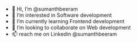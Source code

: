 - 👋 Hi, I’m @sumanthbeeram
- 👀 I’m interested in Software development
- 🌱 I’m currently learning Frontend development
- 💞️ I’m looking to collaborate on Web development
- 📫 reach me on Linkedin @sumanthbeeram

<!---
sumanthbeeram/sumanthbeeram is a ✨ special ✨ repository because its `README.md` (this file) appears on your GitHub profile.
You can click the Preview link to take a look at your changes.
--->
